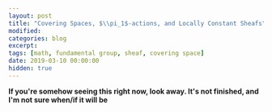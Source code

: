 ```yaml
---
layout: post
title: "Covering Spaces, $\\pi_1$-actions, and Locally Constant Sheafs"
modified:
categories: blog
excerpt:
tags: [math, fundamental group, sheaf, covering space]
date: 2019-03-10 00:00:00
hidden: true
---
```


<b>If you're somehow seeing this right now, look away. It's not finished, and I'm not sure when/if it will be</b>

